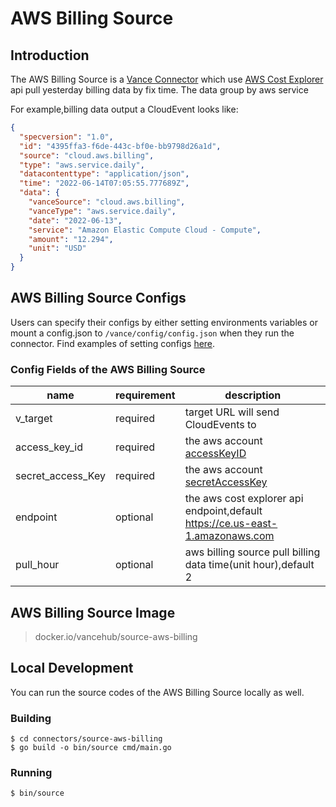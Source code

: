# AWS Billing Source

## Introduction

The AWS Billing Source is a [Vance Connector][vc] which use [AWS Cost Explorer][awsbill] api pull yesterday billing data by fix time. 
The data group by aws service

For example,billing data output a CloudEvent looks like:

```json
{
  "specversion": "1.0",
  "id": "4395ffa3-f6de-443c-bf0e-bb9798d26a1d",
  "source": "cloud.aws.billing",
  "type": "aws.service.daily",
  "datacontenttype": "application/json",
  "time": "2022-06-14T07:05:55.777689Z",
  "data": {
    "vanceSource": "cloud.aws.billing",
    "vanceType": "aws.service.daily",
    "date": "2022-06-13",
    "service": "Amazon Elastic Compute Cloud - Compute",
    "amount": "12.294",
    "unit": "USD"
  }
}
```

## AWS Billing Source Configs

Users can specify their configs by either setting environments variables or mount a config.json to
`/vance/config/config.json` when they run the connector. Find examples of setting configs [here][config].

### Config Fields of the AWS Billing Source


| name              | requirement | description                                                                   |
|-------------------|-------------|-------------------------------------------------------------------------------|
| v_target          | required    | target URL will send CloudEvents to                                           |
| access_key_id     | required    | the aws account [accessKeyID][accessKey]                                      |
| secret_access_Key | required    | the aws account [secretAccessKey][accessKey]                                  | 
| endpoint          | optional    | the aws cost explorer api endpoint,default https://ce.us-east-1.amazonaws.com |
| pull_hour         | optional    | aws billing source pull billing data time(unit hour),default 2                |


## AWS Billing Source Image

> docker.io/vancehub/source-aws-billing

## Local Development

You can run the source codes of the AWS Billing Source locally as well.

### Building

```shell
$ cd connectors/source-aws-billing
$ go build -o bin/source cmd/main.go
```

### Running

```shell
$ bin/source
```

[vc]: https://github.com/linkall-labs/vance-docs/blob/main/docs/concept.md
[config]: https://github.com/linkall-labs/vance-docs/blob/main/docs/connector.md
[awsbill]: https://docs.aws.amazon.com/aws-cost-management/latest/APIReference/API_GetCostAndUsage.html
[accessKey]: https://docs.aws.amazon.com/IAM/latest/UserGuide/id_credentials_access-keys.html
